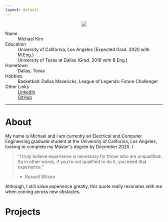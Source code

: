 ```yaml
---
layout: default
---
```

<html>
  <center><img src="https://s1.ibtimes.com/sites/www.ibtimes.com/files/styles/full/public/2011/06/12/112882-dirk-nowitzki.jpg" style="max-width:70%"></center>
  </html>
  
<dl>
<dt>Name</dt>
  <dd>Michael Kim</dd>
<dt>Education</dt>
  <dd>University of California, Los Angeles (Expected Grad. 2020 with M.Eng.)</dd>
  <dd>University of Texas at Dallas (Grad. 2019 with B.Eng.)</dd>
<dt>Hometown</dt>
  <dd>Dallas, Texas</dd>
<dt>Hobbies</dt>
  <dd>Basketball: Dallas Mavericks, League of Legends: Future Challenger</dd>
<dt>Other Links</dt>
  <dd><a href = "https://www.linkedin.com/in/michael-kim-427059169/">LinkedIn</a></dd>
  <dd><a href = "https://github.com/mhk150230/">GitHub</a></dd>
</dl>

* * *

# About
My name is Michael and I am currently an Electrical and Computer Engineering graduate student at the University of California, Los Angeles, looking to complete my Master's degree by December 2020. I 


> "I truly believe experience is necessary for those who are unqualified. 
> So in other words, if you’re not qualified to do it, you need that experience."
> - Russell Wilson

Although, I still value experience greatly, this quote really resonates with me when coming across new obstacles. 

# Projects




